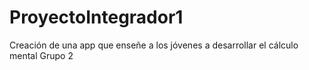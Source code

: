 # ProyectoIntegrador1
Creación de una app que enseñe a los jóvenes a desarrollar el cálculo mental
Grupo 2
